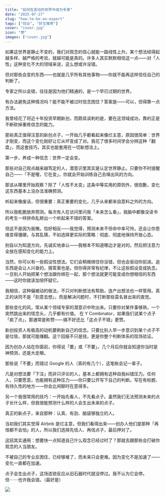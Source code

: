 ```yaml
---
title: "如何在变动的世界中成为专家"
date: "2025-07-27"
slug: "how-to-be-an-expert"
tags: ["创业", "好文推荐"]
cover: "cover.jpg"
icon: "😎"
images: ["cover.jpg"]
---
```

如果这世界是静止不变的，我们对观念的信心就能一路线性上升。某个想法经得起越多样、越严格的考验，就越可能是真的。许多人其实默默相信这一点——对「人性」这种变化不大的领域来说，这么想或许没错。



但对那些会变的东西——也就是几乎所有其他事物——你就不能再这样信任自己的判断了。



专家之所以会错，往往是因为他们精通的，是一个早已过期的世界。



有办法避免这种情况吗？能不能不被过时信念困住？答案是——可以，但得靠一点方法。



我曾经花了将近十年投资早期新创，而颇具讽刺的是，要在这领域成功，靠的正是不断砍掉重练信念的能力。



那些真正值得注意的新创点子，一开始几乎都看起来像烂主意，原因很简单：世界才刚变，而这个变化刚好让它从坏变成了对。我花了很多时间学会分辨这种「翻盘」，而这套技巧，其实也能套用在一切新想法上。



第一步，养成一种信念：世界一定会变。



那些对自己观点越来越笃定的人，潜意识里其实是认定世界静止。只要你不时提醒自己——「不是喔，它在变」，你就会开始训练自己去嗅出风的方向。



那该从哪里开始观察？除了「人性不太变」这条中等实用的原则外，很抱歉，变化这东西基本上没办法准确预测。



听起来像废话，但很重要：真正重要的变化，几乎从来都来自意料之外的方向。



所以我乾脆放弃预测。每次有人在访问里问我「未来怎么看」，我脑中都像没读书的考生一样拼命乱掰出一个听起来不错的答案。



但这不是因为我懒。恰好相反——我觉得，预测未来不但命中率可怜，还会让你思维变得僵硬。与其乱猜，不如选择更实际的策略：彻底、彻底地保持开放心态。



别自以为知道方向，先诚实地承认——我根本不知道哪边才是对的。然后把注意力全放在感知变化的能力上。



当然，你可以有一些假设性想法。它们会稍微绑住你没错，但也会驱动你前进。追东西是会让人兴奋的，猜答案也是。但你得非常有纪律，不让这些假设变成执念。
一旦别人开始把某个想法跟你绑在一起，那个想法就更可能变成你想相信的东西——这时你就该加倍怀疑它。



我相信，这种偏被动的做法，不只对判断想法有帮助，连产出想法也一样管用。真正的诀窍不是「刻意去想」，而是解决问题时，不打断那些莫名冒出来的直觉。



那些变化的风，常从某个领域专家的潜意识中吹出来。只要你对某件事够熟，一个突然跳出来的怪念头，几乎都有价值。
在 Y Combinator，如果我们说某个点子「疯了点」，那通常是称赞——搞不好还比「这点子不错」更赞。



新创投资人有极高的动机要刷新自己的信念。只要比别人早一步意识到某个点子不是垃圾，那就可能赚翻。这个回报不只是钱，更是你整个判断体系的现场验证。



因为创办人站在你面前，你得说「要」或「不要」，几个月后你就会知道你当时是神预测，还是大走眼。



那些说「不要」而错过 Google 的人（真的有几个），这笔帐会记一辈子。



凡是对想法要「下注」而非只评论的人，基本上都拥有这种自我纠错压力。任何人，只要愿意，也能拥有这种压力——你只要公开写下自己的判断。写在有标题、有持久性的地方——你会比闲聊时在意得多。



另一个我很常用的技巧：一开始先看人，不先看点子。虽然我们无法预测未来的点子长什么样，但我很能预测什么样的人会生出未来的点子。



真正的新点子，来自那种：认真、有劲、脑袋够独立的人。



当初我们其实觉得 Airbnb 是烂主意，但我们看得出来——创办人他们是那种「再怪都不会怕」的人，所以我们选择先信人、再信点子，最后押对了。



这招其实通用：想要快一点知道自己什么观念已经过时了？那就去跟那些会打破你观念的人当朋友。



不被自己的专业反困住，已经够难了，而未来只会更难。因为变化不是加速了——变化一直都在加速。



点子会生出点子，这场连锁反应从旧石器时代就没停过。我不认为它会停。
但⋯⋯也许我会错。（最好是）




![](https://prod-files-secure.s3.us-west-2.amazonaws.com/112d0858-5090-4d34-a606-b75eb8d65fd2/46476355-9cf3-4e99-9b7a-3531bc426380/1000202064.png?X-Amz-Algorithm=AWS4-HMAC-SHA256&X-Amz-Content-Sha256=UNSIGNED-PAYLOAD&X-Amz-Credential=ASIAZI2LB466ZW3VKN5U%2F20250929%2Fus-west-2%2Fs3%2Faws4_request&X-Amz-Date=20250929T051412Z&X-Amz-Expires=3600&X-Amz-Security-Token=IQoJb3JpZ2luX2VjEEEaCXVzLXdlc3QtMiJIMEYCIQCin6snfmhITp0A1GQJ8ES8O96EoqQ2%2BbPDyltxkUIkYwIhAJ7dEY7bLS8XkUjT%2FxC72ajQEvB5JYgNuseWrB9H2cvGKogECMr%2F%2F%2F%2F%2F%2F%2F%2F%2F%2FwEQABoMNjM3NDIzMTgzODA1IgxAXR%2BrvxPb0PYFTR8q3APotA4qgnOmtfqX63pFCNzp1aSovCChLFbkzMjmtqsf1gif4hfAYy9FrCsD5sBorxr%2BMejuGuM0nkFeLOxWBZPeyOHwnrELEiwGtm6oZbIZNAKpRLtO%2BOspXS%2F7fB%2BjcC8cntVrhpHPYZ8Kna3EN1Roij1nxeWHG1fiGdtH5QK4WvGSqWINnCYZffLKjOaShg8tkq969Cl%2F02teSOEfx0qoPycyuj%2F%2BpAU1fgxD%2BJTREwcYeQ6QQcMAg4qJz1Ljkl95EOqupVOdSzIX8n%2FEiIriLtT9VmF1o3YCkTd%2FGtJx9oEFc%2Bz5Ti3wiVvhi7vjcNfBJ24Ep4KEu04jSF%2BU%2FlaheXFtEPPUxgHiyoVxYpiz8kkNKqeFNIpCPudn548%2Ffgs3zFUiAQwPIz7uqxgsRoKNxsqzgcbdwDtf54pgSl%2BYP8YJc52SeeDvRLYU%2FJ5pQaLl0LCSmWWl%2Fj08ejTd5xLUDZ2kbZi0BWnHCser6pCFLEaqooMmQWzJz%2FQAbqlc5z%2F9VCdglI3m4XNcK2IpG6qgq2rm0Rs1XpwmmcLLviLFmmKkQ39kSvIRdN3JObMqJzzRNQKFex34BCQVVNZ8Fukr%2BLDoLOs3UEY7B%2FcQjKHD%2Bm8LX9YPZQYobkvcMTCFq%2BfGBjqkAX3z%2BPpYUYO7ej%2BrpXauQzUysEpp1R0KA5hT5yt1RmuOdINFsQD%2BgcuMjHPr3LIMW%2B7jCQSGmmV79SbzQAqbUHUqSTy6HI9R8tW8GEgIi%2BT%2BiTlr6%2Famk9GoUNsIfAfvUsRJS5W999yr1E4dydgS7ZUh3ImxkyN4zYh6HWtFEdMCifI3YDOoTHqGaWUZ6lmen61dc21Tu7m%2F7nQGts1K9Ize4rgA&X-Amz-Signature=d68570a7a0aad8301ac36467bf5e8ff9e2c227c0643f900b02802b03d7694ffc&X-Amz-SignedHeaders=host&x-amz-checksum-mode=ENABLED&x-id=GetObject)

